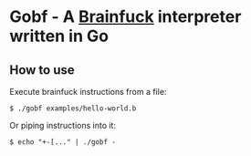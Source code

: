 # Gobf - A [Brainfuck](https://wikipedia.org/wiki/Brainfuck) interpreter written in Go

## How to use

Execute brainfuck instructions from a file:
```shell
$ ./gobf examples/hello-world.b
```
Or piping instructions into it:
```shell
$ echo "+-[..." | ./gobf -
```
